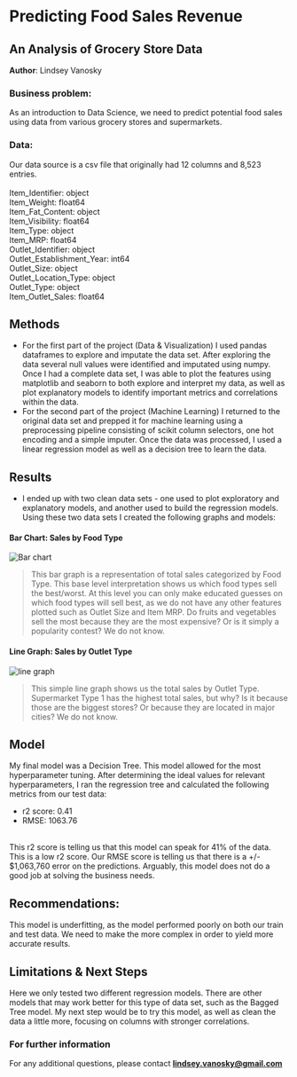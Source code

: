 # Predicting Food Sales Revenue
## An Analysis of Grocery Store Data

**Author**: Lindsey Vanosky

### Business problem: 
As an introduction to Data Science, we need to predict potential food sales using data from various grocery stores and supermarkets. 

### Data:
Our data source is a csv file that originally had 12 columns and 8,523 entries.  
  <br> Item_Identifier:            object 
  <br> Item_Weight:                float64 
  <br> Item_Fat_Content:           object 
  <br> Item_Visibility:            float64 
  <br> Item_Type:                  object 
  <br> Item_MRP:                   float64 
  <br> Outlet_Identifier:          object 
  <br> Outlet_Establishment_Year:  int64
  <br> Outlet_Size:                object
  <br> Outlet_Location_Type:       object 
  <br> Outlet_Type:                object 
  <br> Item_Outlet_Sales:          float64

## Methods
- For the first part of the project (Data & Visualization) I used pandas dataframes to explore and imputate the data set. After exploring the data several null values were identified and imputated using numpy. Once I had a complete data set, I was able to plot the features using matplotlib and seaborn to both explore and interpret my data, as well as plot explanatory models to identify important metrics and correlations within the data. 
- For the second part of the project (Machine Learning) I returned to the original data set and prepped it for machine learning using a preprocessing pipeline consisting of scikit column selectors, one hot encoding and a simple imputer. Once the data was processed, I used a linear regression model as well as a decision tree to learn the data. 

## Results
- I ended up with two clean data sets - one used to plot exploratory and explanatory models, and another used to build the regression models. Using these two data sets I created the following graphs and models:

#### Bar Chart: Sales by Food Type
![Bar chart](https://user-images.githubusercontent.com/105459145/177413685-57e730e3-dac9-46a1-a985-6cef641cc276.png)
> This bar graph is a representation of total sales categorized by Food Type. This base level interpretation shows us which food types sell the best/worst. At this level you can only make educated guesses on which food types will sell best, as we do not have any other features plotted such as Outlet Size and Item MRP. Do fruits and vegetables sell the most because they are the most expensive? Or is it simply a popularity contest? We do not know. 

#### Line Graph: Sales by Outlet Type
![line graph](https://user-images.githubusercontent.com/105459145/177416171-105441a1-5fa8-4add-ba6a-2ac53f067a17.png)
> This simple line graph shows us the total sales by Outlet Type. Supermarket Type 1 has the highest total sales, but why? Is it because those are the biggest stores? Or because they are located in major cities? We do not know. 

## Model
My final model was a Decision Tree. This model allowed for the most hyperparameter tuning. After determining the ideal values for relevant hyperparameters, I ran the regression tree and calculated the following metrics from our test data:
- r2 score: 0.41
- RMSE: 1063.76
<br>
This r2 score is telling us that this model can speak for 41% of the data. This is a low r2 score. Our RMSE score is telling us that there is a +/- $1,063,760 error on the predictions. Arguably, this model does not do a good job at solving the business needs. 

## Recommendations:
This model is underfitting, as the model performed poorly on both our train and test data. We need to make the more complex in order to yield more accurate results.

## Limitations & Next Steps
Here we only tested two different regression models. There are other models that may work better for this type of data set, such as the Bagged Tree model. My next step would be to try this model, as well as clean the data a little more, focusing on columns with stronger correlations. 

### For further information
For any additional questions, please contact **lindsey.vanosky@gmail.com**
